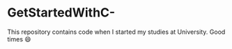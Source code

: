 # GetStartedWithC-
This repository contains code when I started my studies at University. Good times :smile: 

